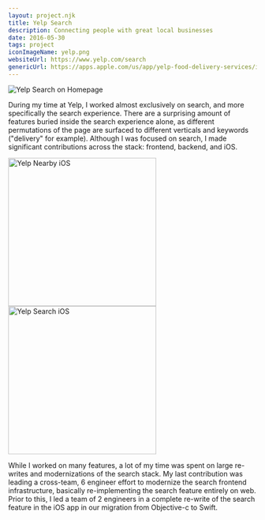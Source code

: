 ```yaml
---
layout: project.njk
title: Yelp Search
description: Connecting people with great local businesses
date: 2016-05-30
tags: project
iconImageName: yelp.png
websiteUrl: https://www.yelp.com/search
genericUrl: https://apps.apple.com/us/app/yelp-food-delivery-services/id284910350
---
```


![Yelp Search on Homepage](/assets/img/yelp-search-home.png)

During my time at Yelp, I worked almost exclusively on search, and more specifically the search experience. There are a surprising amount of features buried inside the search experience alone, as different permutations of the page are surfaced to different verticals and keywords ("delivery" for example). Although I was focused on search, I made significant contributions across the stack: frontend, backend, and iOS.

<div class="flex justify-around flex-wrap items-center">
  <img src="/assets/img/yelp-nearby-ios.jpg" alt="Yelp Nearby iOS" class="my-4"width="300px">
  <img src="/assets/img/yelp-search-ios.jpg" alt="Yelp Search iOS" class="my-4" width="300px"/>
</div>

While I worked on many features, a lot of my time was spent on large re-writes and modernizations of the search stack. My last contribution was leading a cross-team, 6 engineer effort to modernize the search frontend infrastructure, basically re-implementing the search feature entirely on web. Prior to this, I led a team of 2 engineers in a complete re-write of the search feature in the iOS app in our migration from Objective-c to Swift.
